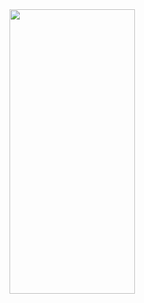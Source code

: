 <img src="https://github.com/saicharan1312/Weather_SwiftUI/assets/64318744/e06f10c9-ac46-41c2-bccd-f62f8c4b382e" width="220" height="500">
